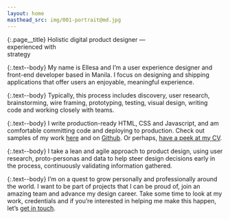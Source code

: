 ```yaml
---
layout: home
masthead_src: img/001-portrait@md.jpg
---
```

{:.page__title}
Holistic digital product designer —<br />
experienced with <br /><span class="effect--typed">strategy</span>

{:.text--body}
My name is Ellesa and I’m a user experience <span class="fancy">designer</span> and front-end <span class="fancy">developer</span> based in Manila. I focus on designing and shipping applications that offer users an enjoyable, meaningful experience.

{:.text--body}
Typically, this process includes discovery, user research, brainstorming, wire framing, prototyping, testing, visual design, writing code and working closely with teams.

{:.text--body}
I write production-ready HTML, CSS and Javascript, and am comfortable committing code and deploying to production. Check out samples of my work [here](/projects) and on [Github](http://github.com/emsky). Or perhaps, [have a peek at my CV](/docs/els_cv_2016.pdf).

{:.text--body}
I take a lean and agile approach to product design, using user research, proto-personas and data to help steer design decisions early in the process, continuously validating information gathered.

{:.text--body}
I’m on a quest to grow personally and professionally around the world. I want to be part of projects that I can be proud of, join an amazing team and advance my design career. Take some time to look at my work, credentials and if you’re interested in helping me make this happen, let’s [get in touch](/contact).

